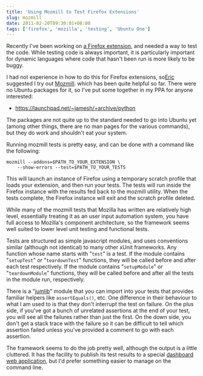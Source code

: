 ```yaml
---
title: 'Using Mozmill to Test Firefox Extensions'
slug: mozmill
date: 2011-02-20T09:30:01+08:00
tags: ['firefox', 'mozilla', 'testing', 'Ubuntu One']
---
```


Recently I\'ve been working on [a Firefox
extension](https://launchpad.net/bindwood), and needed a way to test the
code. While testing code is always important, it is particularly
important for dynamic languages where code that hasn\'t been run is more
likely to be buggy.

I had not experience in how to do this for Firefox extensions,
so[Eric](http://thisfred.posterous.com/) suggested I try out
[Mozmill](https://developer.mozilla.org/en/Mozmill). which has been
quite helpful so far. There were no Ubuntu packages for it, so I\'ve
put some together in my PPA for anyone interested:

-   <https://launchpad.net/~jamesh/+archive/python>

The packages are not quite up to the standard needed to go into Ubuntu
yet (among other things, there are no man pages for the various
commands), but they do work and shouldn\'t eat your system.

Running mozmill tests is pretty easy, and can be done with a command
like the following:

    mozmill --addons=$PATH_TO_YOUR_EXTENSION \
        --show-errors --test=$PATH_TO_YOUR_TESTS

This will launch an instance of Firefox using a temporary scratch
profile that loads your extension, and then run your tests. The tests
will run inside the Firefox instance with the results fed back to the
mozmill utility. When the tests complete, the Firefox instance will
exit and the scratch profile deleted.

While many of the mozmill tests that Mozilla has written are relatively
high level, essentially treating it as an user input automation system,
you have full access to Mozilla\'s component architecture, so the
framework seems well suited to lower level unit testing and functional
tests.

Tests are structured as simple javascript modules, and uses conventions
similar (although not identical) to many other xUnit frameworks. Any
function whose name starts with \"`test`\" is a test. If the module
contains \"`setupTest`\" or \"`teardownTest`\" functions, they will be
called before and after each test respectively. If the module contains
\"`setupModule`\" or \"`teardownModule`\" functions, they will be called
before and after all the tests in the module run, respectively.

There is a
\"[jumlib](https://developer.mozilla.org/en/Mozmill/Mozmill_Unit_Test_Framework)\"
module that you can import into your tests that provides familiar
helpers like `assertEquals()`, etc. One difference in their behaviour
to what I am used to is that they don\'t interrupt the test on failure.
On the plus side, if you\'ve got a bunch of unrelated assertions at the
end of your test, you will see all the failures rather than just the
first. On the down side, you don\'t get a stack trace with the failure
so it can be difficult to tell which assertion failed unless you\'ve
provided a comment to go with each assertion.

The framework seems to do the job pretty well, although the output is a
little cluttered. It has the facility to publish its test results to a
special [dashboard web
application](https://wiki.mozilla.org/QA/Mozmill_Test_Automation/Dashboard),
but I\'d prefer something easier to manage on the command line.
